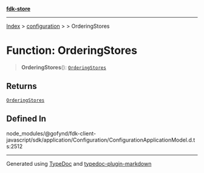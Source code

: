 [**fdk-store**](../../../README.md)
***

[Index](../../../API.md) > [configuration](../../README.md) > [<internal>](../README.md) > OrderingStores

# Function: OrderingStores

> **OrderingStores**(): [`OrderingStores`](../type-aliases/type-alias.OrderingStores.md)

## Returns

[`OrderingStores`](../type-aliases/type-alias.OrderingStores.md)

## Defined In

node\_modules/@gofynd/fdk-client-javascript/sdk/application/Configuration/ConfigurationApplicationModel.d.ts:2512

***
Generated using [TypeDoc](https://typedoc.org/) and [typedoc-plugin-markdown](https://www.npmjs.com/package/typedoc-plugin-markdown)
